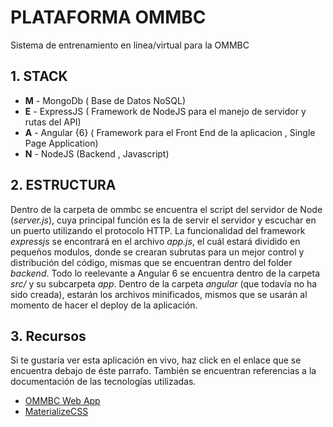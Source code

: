 # PLATAFORMA OMMBC

Sistema de entrenamiento en linea/virtual para la OMMBC

## 1. STACK 

- **M** - MongoDb ( Base de Datos NoSQL)
- **E** - ExpressJS ( Framework de NodeJS para el manejo de servidor y rutas del API)
- **A** - Angular {6} ( Framework para el Front End de la aplicacion , Single Page Application)
- **N** - NodeJS (Backend , Javascript)

## 2. ESTRUCTURA

Dentro de la carpeta de ommbc se encuentra el script del servidor de Node (*server.js*), cuya principal función es la de servir el servidor y escuchar en un puerto utilizando el protocolo HTTP. La funcionalidad del framework *expressjs* se encontrará en el archivo *app.js*, el cuál estará dividido en pequeños modulos, donde se crearan subrutas para un mejor control y distribución del código, mismas que se encuentran dentro del folder *backend*. Todo lo reelevante a Angular 6 se encuentra dentro de la carpeta *src/* y su subcarpeta *app*. Dentro de la carpeta *angular* (que todavía no ha sido creada), estarán los archivos minificados, mismos que se usarán al momento de hacer el deploy de la aplicación. 

## 3. Recursos

Si te gustaría ver esta aplicación en vivo, haz click en el enlace que se encuentra debajo de éste parrafo. También se encuentran referencias a la documentación de las tecnologías utilizadas.

  * [OMMBC Web App](https://www.ommbc.org)
  * [MaterializeCSS](https://materializecss.com)

